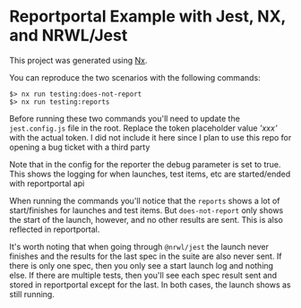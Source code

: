 # Reportportal Example with Jest, NX, and NRWL/Jest

This project was generated using [Nx](https://nx.dev).

You can reproduce the two scenarios with the following commands:

```
$> nx run testing:does-not-report
$> nx run testing:reports
```

Before running these two commands you'll need to update the `jest.config.js` file in the root.
Replace the token placeholder value _'xxx'_ with the actual token. I did not include it here since I plan to use this repo for opening a bug ticket with a third party

Note that in the config for the reporter the debug parameter is set to true. This shows the logging for when launches, test items, etc are started/ended with reportportal api

When running the commands you'll notice that the `reports` shows a lot of start/finishes for launches and test items.
But `does-not-report` only shows the start of the launch, however, and no other results are sent. This is also reflected in reportportal.

It's worth noting that when going through `@nrwl/jest` the launch never finishes and the results for the last spec in the suite are also never sent.
If there is only one spec, then you only see a start launch log and nothing else. If there are multiple tests, then you'll see each spec result sent and stored in reportportal except for the last.
In both cases, the launch shows as still running.
